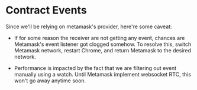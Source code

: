 # Contract Events

Since we'll be relying on metamask's provider, here're some caveat:

+ If for some reason the receiver are not getting any event, chances are Metamask's event listener got clogged somehow. To resolve this, switch Metamask network, restart Chrome, and return Metamask to the desired network.

+ Performance is impacted by the fact that we are filtering out event manually using a watch. Until Metamask implement websocket RTC, this won't go away anytime soon.
